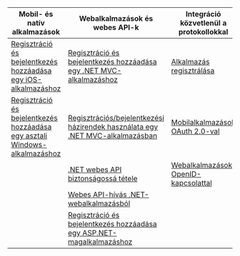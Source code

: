 | Mobil- és natív alkalmazások | Webalkalmazások és webes API-k | Integráció közvetlenül a protokollokkal |
| ----------------------- | ------------------------------- | --------------------- |
| [Regisztráció és bejelentkezés hozzáadása egy iOS-alkalmazáshoz](active-directory-b2c-devquickstarts-ios.md) | [Regisztráció és bejelentkezés hozzáadása egy .NET MVC-alkalmazáshoz](active-directory-b2c-devquickstarts-web-dotnet.md) | [Alkalmazás regisztrálása](active-directory-b2c-app-registration.md) |
| [Regisztráció és bejelentkezés hozzáadása egy asztali Windows-alkalmazáshoz](active-directory-b2c-devquickstarts-native-dotnet.md) | [Regisztrációs/bejelentkezési házirendek használata egy .NET MVC-alkalmazásban](active-directory-b2c-devquickstarts-web-dotnet-susi.md) | [Mobilalkalmazások OAuth 2.0-val](active-directory-b2c-reference-oauth-code.md) |
|  | [.NET webes API biztonságossá tétele](active-directory-b2c-devquickstarts-api-dotnet.md) | [Webalkalmazások OpenID-kapcsolattal](active-directory-b2c-reference-oidc.md) |
|  | [Webes API-hívás .NET-webalkalmazásból](active-directory-b2c-devquickstarts-web-api-dotnet.md) |  |
| | [Regisztráció és bejelentkezés hozzáadása egy ASP.NET-magalkalmazáshoz](https://github.com/azure-samples/active-directory-dotnet-webapp-openidconnect-aspnetcore-b2c) | |


<!--HONumber=sep16_HO1-->


